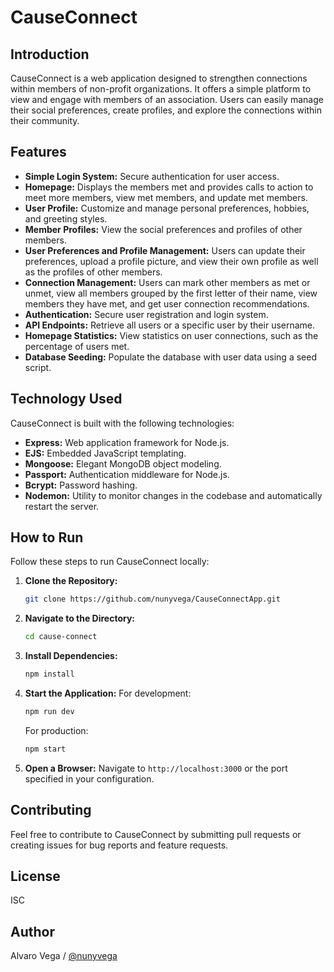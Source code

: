 # CauseConnect

## Introduction
CauseConnect is a web application designed to strengthen connections within members of non-profit organizations. It offers a simple platform to view and engage with members of an association. Users can easily manage their social preferences, create profiles, and explore the connections within their community.

## Features
- **Simple Login System:** Secure authentication for user access.
- **Homepage:** Displays the members met and provides calls to action to meet more members, view met members, and update met members.
- **User Profile:** Customize and manage personal preferences, hobbies, and greeting styles.
- **Member Profiles:** View the social preferences and profiles of other members.
- **User Preferences and Profile Management:** Users can update their preferences, upload a profile picture, and view their own profile as well as the profiles of other members.
- **Connection Management:** Users can mark other members as met or unmet, view all members grouped by the first letter of their name, view members they have met, and get user connection recommendations.
- **Authentication:** Secure user registration and login system.
- **API Endpoints:** Retrieve all users or a specific user by their username.
- **Homepage Statistics:** View statistics on user connections, such as the percentage of users met.
- **Database Seeding:** Populate the database with user data using a seed script.

## Technology Used
CauseConnect is built with the following technologies:
- **Express:** Web application framework for Node.js.
- **EJS:** Embedded JavaScript templating.
- **Mongoose:** Elegant MongoDB object modeling.
- **Passport:** Authentication middleware for Node.js.
- **Bcrypt:** Password hashing.
- **Nodemon:** Utility to monitor changes in the codebase and automatically restart the server.

## How to Run
Follow these steps to run CauseConnect locally:

1. **Clone the Repository:** 
   ```bash
   git clone https://github.com/nunyvega/CauseConnectApp.git
   ```

2. **Navigate to the Directory:**
   ```bash
   cd cause-connect
   ```

3. **Install Dependencies:**
   ```bash
   npm install
   ```

4. **Start the Application:**
   For development:
   ```bash
   npm run dev
   ```
   For production:
   ```bash
   npm start
   ```

5. **Open a Browser:**
   Navigate to `http://localhost:3000` or the port specified in your configuration.

## Contributing
Feel free to contribute to CauseConnect by submitting pull requests or creating issues for bug reports and feature requests.

## License
ISC

## Author
Alvaro Vega / [@nunyvega](https://github.com/nunyvega)

